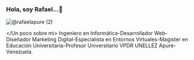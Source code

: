 ### Hola, soy Rafael...👋
![@rafaelapure (2)](https://github.com/rafaelapure82/rafaelapure82/assets/18649369/95ab2af7-d2d0-4361-bd8d-2d3a82da34a3)





</Un poco sobre mi>
Ingeniero en Informática-Desarrollador Web-Diseñador Marketing Digital-Especialista en Entornos Virtuales-Magister en Educación Universitaria-Profesor Universitario VPDR UNELLEZ Apure-Venezuela.

